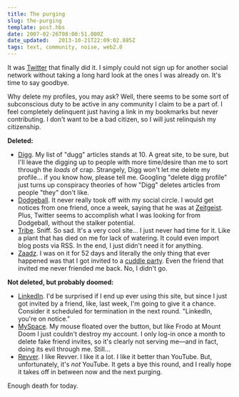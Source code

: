 ```yaml
---
title: The purging
slug: the-purging
template: post.hbs
date: 2007-02-26T08:00:51.000Z
date_updated:   2013-10-21T22:09:02.885Z
tags: text, community, noise, web2.0
---
```


It was <a href="http://twitter.com/" title="Twitter.com">Twitter</a> that finally did it. I simply could not sign up for another social network without taking a long hard look at the ones I was already on. It's time to say goodbye.<!--more-->

Why delete my profiles, you may ask? Well, there seems to be some sort of subconscious duty to be active in any community I claim to be a part of. I feel completely delinquent just having a link in my bookmarks but never contributing. I don't want to be a bad citizen, so I will just relinquish my citizenship.

<strong>Deleted:</strong><ul>

<li><a href="http://digg.com/" title="Digg">Digg</a>. My list of "dugg" articles stands at 10. A great site, to be sure, but I'll leave the digging up to people with more time/desire than me to sort through the <em>loads</em> of crap. Strangely, Digg won't let me delete my profile... if you know how, please tell me. Googling "delete digg profile" just turns up conspiracy theories of how "Digg" deletes articles from people "they" don't like.</li>

<li><a href="http://www.dodgeball.com/" title="Dodgeball">Dodgeball</a>. It never really took off with my social circle. I would get notices from one friend, once a week, saying that he was at <a href="http://www.yelp.com/biz/r62Amw7C5DpUg4Shr0dDbQ9al6BbWLYa" title="Zeitgeist on Yelp">Zeitgeist</a>. Plus, Twitter seems to accomplish what I was looking for from Dodgeball, without the stalker potential.</li>

<li><a href="http://tribe.net/" title="Tribe.net">Tribe</a>. Sniff. So sad. It's a very cool site... I just never had time for it. Like a plant that has died on me for lack of watering. It could even import blog posts via RSS. In the end, I just didn't need it for anything.</li>

<li><a href="http://www.zaadz.com/" title="Zaadz">Zaadz</a>. I was on it for 52 days and literally the only thing that ever happened was that I got invited to a <a href="http://www.cuddleparty.com/" title="CuddleParty.com, of course">cuddle party</a>. Even the friend that invited me never friended me back. No, I didn't go.</li>
</ul>
<strong>Not deleted, but probably doomed:</strong><ul>

<li><a href="http://www.linkedin.com/" title="LinkedIn">LinkedIn</a>. I'd be surprised if I end up ever using this site, but since I just got invited by a friend, like, last week, I'm going to give it a chance. Consider it scheduled for termination in the next round. "LinkedIn, you're on notice."</li>

<li><a href="http://myspace.com/" title="MySpace">MySpace</a>. My mouse floated over the button, but like Frodo at Mount Doom I just couldn't destroy my account. I only log-in once a month to delete fake friend invites, so it's clearly not serving me&mdash;and in fact, doing its evil through me. Still...</li>

<li><a href="http://revver.com/" title="Revver">Revver</a>. I like Revver. I like it a lot. I like it better than YouTube. But, unfortunately, it's <em>not</em> YouTube. It gets a bye this round, and I really hope it takes off in between now and the next purging.</li>

</ul>
Enough death for today.
